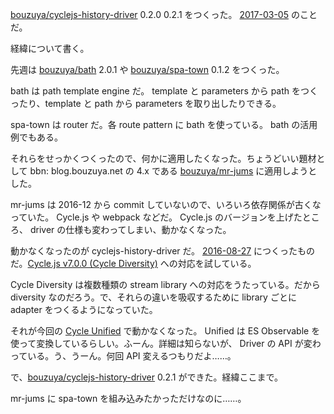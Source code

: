 [bouzuya/cyclejs-history-driver][] 0.2.0 0.2.1 をつくった。 [2017-03-05][] のことだ。

経緯について書く。

先週は [bouzuya/bath][] 2.0.1 や [bouzuya/spa-town][] 0.1.2 をつくった。

bath は path template engine だ。 template と parameters から path をつくったり、template と path から parameters を取り出したりできる。

spa-town は router だ。各 route pattern に bath を使っている。 bath の活用例でもある。

それらをせっかくつくったので、何かに適用したくなった。ちょうどいい題材として bbn: blog.bouzuya.net の 4.x である [bouzuya/mr-jums][] に適用しようとした。

mr-jums は 2016-12 から commit していないので、いろいろ依存関係が古くなっていた。 Cycle.js や webpack などだ。 Cycle.js のバージョンを上げたところ、 driver の仕様も変わってしまい、動かなくなった。

動かなくなったのが cyclejs-history-driver だ。 [2016-08-27][] につくったものだ。[Cycle.js v7.0.0 (Cycle Diversity)](https://github.com/cyclejs/cyclejs/releases/tag/v7.0.0) への対応を試している。

Cycle Diversity は複数種類の stream library への対応をうたっている。だから diversity なのだろう。で、それらの違いを吸収するために library ごとに adapter をつくるようになっていた。

それが今回の [Cycle Unified](https://github.com/cyclejs/cyclejs/releases/tag/unified-tag) で動かなくなった。 Unified は ES Observable を使って変換しているらしい。ふーん。詳細は知らないが、 Driver の API が変わっている。う、うーん。何回 API 変えるつもりだよ……。

で、[bouzuya/cyclejs-history-driver][] 0.2.1 ができた。経緯ここまで。

mr-jums に spa-town を組み込みたかっただけなのに……。

[2016-08-27]: http://blog.bouzuya.net/2016/08/27/
[2017-03-05]: http://blog.bouzuya.net/2017/03/05/
[bouzuya/bath]: https://github.com/bouzuya/bath
[bouzuya/cyclejs-history-driver]: https://github.com/bouzuya/cyclejs-history-driver
[bouzuya/mr-jums]: https://github.com/bouzuya/mr-jums
[bouzuya/spa-town]: https://github.com/bouzuya/spa-town
